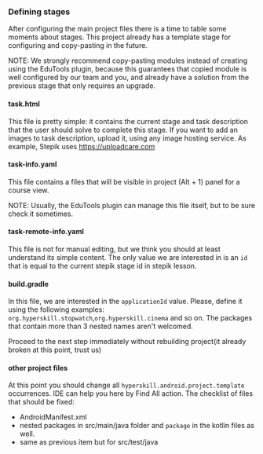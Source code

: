 ### Defining stages

After configuring the main project files there is a time to table some moments about stages. 
This project already has a template stage for configuring and copy-pasting in the future.

NOTE: We strongly recommend copy-pasting modules instead of creating using the EduTools plugin, 
because this guarantees that copied module is well configured by our team and you, 
and already have a solution from the previous stage that only requires an upgrade.

#### task.html
This file is pretty simple: it contains the current stage and task description that the user 
should solve to complete this stage. If you want to add an images to task description, upload it,
using any image hosting service. As example, Stepik uses https://uploadcare.com

#### task-info.yaml
This file contains a files that will be visible in project (Alt + 1) panel for a course view.

NOTE: Usually, the EduTools plugin can manage this file itself, but to be sure check it sometimes.

#### task-remote-info.yaml
This file is not for manual editing, but we think you should at least understand its simple content.
The only value we are interested in is an `id` that is equal to the current stepik stage id in 
stepik lesson.

#### build.gradle
In this file, we are interested in the `applicationId` value. Please, define it using the following 
examples: `org.hyperskill.stopwatch`,`org.hyperskill.cinema` and so on. The packages that contain 
more than 3 nested names aren't welcomed. 

Proceed to the next step immediately without rebuilding project(it already broken at this point, trust us)

#### other project files
At this point you should change all `hyperskill.android.project.template` occurrences. IDE can help
you here by Find All action. The checklist of files that should be fixed:
 - AndroidManifest.xml
 - nested packages in src/main/java folder and `package` in the kotlin files as well.
 - same as previous item but for src/test/java
